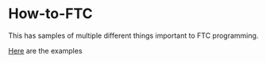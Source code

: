 # How-to-FTC
This has samples of multiple different things important to FTC programming.

[Here](https://github.com/cuber1515/How-to-FTC/tree/main/TeamCode/src/main/java/org/firstinspires/ftc/teamcode) are the examples
